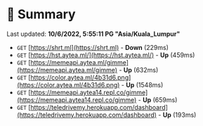 # 📖 Summary
Last updated: **10/6/2022, 5:55:11 PG "Asia/Kuala_Lumpur"**

- `GET` [https://shrt.ml](https://shrt.ml) - **Down** (229ms)
- `GET` [https://hst.aytea.ml/](https://hst.aytea.ml/) - **Up** (459ms)
- `GET` [https://memeapi.aytea.ml/gimme](https://memeapi.aytea.ml/gimme) - **Up** (632ms)
- `GET` [https://color.aytea.ml/4b31d6.png](https://color.aytea.ml/4b31d6.png) - **Up** (1548ms)
- `GET` [https://memeapi.aytea14.repl.co/gimme](https://memeapi.aytea14.repl.co/gimme) - **Up** (659ms)
- `GET` [https://teledrivemy.herokuapp.com/dashboard](https://teledrivemy.herokuapp.com/dashboard) - **Up** (193ms)
